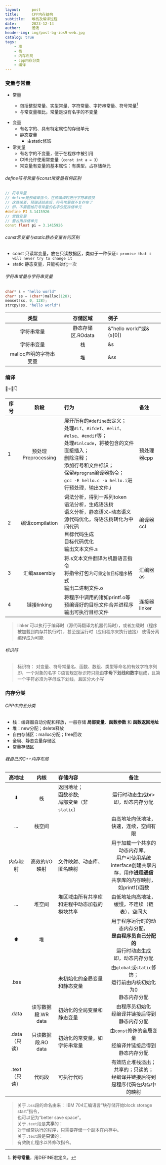 ```yaml
---
layout:     post
title:      CPP内存结构
subtitle:   堆栈及编译过程
date:       2023-12-14
author:     汤汤
header-img: img/post-bg-ios9-web.jpg
catalog: true
tags:
    - 堆
    - 栈
    - 内存布局
    - cpp内存分类
    - 编译
---
```

### 变量与常量
- 常量
  - 包括整型常量、实型常量、字符常量、字符串常量、符号常量[^100] 
  
  [^100]:**符号常量**，用DEFINE宏定义。 

  - 与常变量相比，常量是没有名字的不变量
+ 变量
  + 有名字的、具有特定属性的存储单元
  + 静态变量
    + 由static修饰
+ 常变量
  + 有名字的不变量，便于在程序中被引用
  + C99允许使用常变量（`const int a = 3`）
  + 常变量有变量的基本属性：有类型，占存储单元

###### define符号常量与const常变量有何区别
```cpp
// 符号常量
// define是预编译指令，在预编译时进行字符串替换
// 这意味着，预编译结束后，符号常量就不复存在了
// 即，不需要给符号常量的名字分配存储单元
#define PI 3.1415926 
// 常数变量
// 要占用存储单元
const float pi = 3.1415926 
```
###### const常变量与static静态变量有何区别
+ const 只读常变量，放在只读数据区，类似于一种保证`i promise that i will never try to change it`
+ static 静态变量，只能初始化一次

###### 字符串常量与字符串变量

```cpp
char* s = "hello world"
char* ss = (char*)malloc(128);
memset(ss, 0, 128);
strcpy(ss, "hello world")
```

|类型|存储区域|例子|
|:--:|:--:|:--|
|字符串常量|静态存储区.ROdata|&"hello world"或&(s[0])|
|字符串变量|栈|&s|
|malloc声明的字符串变量|堆|&ss|



### 编译

🎅⭐👀👇

|序号|阶段|行为|备注|
|--|:--:|:--|:--|
|1|预处理Preprocessing|展开所有的`#define`宏定义；<br>处理`#if`、`#ifdef`、`#elif`、`#else`、`#endif`等；<br>处理`#inlcude`，将被包含的文件直接插入；<br>删除注释； <br>添加行号和文件标识；<br>保留`#program`编译器指令；<br> `gcc -E hello.c -o hello.i`进行预处理，输出文件.i|预处理器cpp|
|2|编译compilation|词法分析，得到一系列token<br>语法分析，生成语法树<br>语义分析，静态语义`+`动态语义<br>源代码优化，将语法树转化为中间代码<br>目标代码生成<br>目标代码优化<br>输出文本文件.s|编译器ccl|
|3|汇编assembly|将.s文本文件翻译为机器语言指令<br>将指令打包为`可重定位目标程序`格式<br>输出二进制文件.o|汇编器as|
|4|链接linking|将程序中调用的诸如printf.o等预编译好的目标文件合并进程序<br>输出可执行目标文件|连接器linker|

> linker
> 可以执行于编译时（源代码翻译为机器代码时），或者加载时（程序被加载到内存并执行时），甚至是运行时（应用程序来执行链接）
> 使得分离编译成为可能

###### 标识符
> 标识符：
> 对变量、符号常量名、函数、数组、类型等命名的有效字符序列
> 即，一个对象的名字
> C语言规定标识符只能由**字母下划线和数字**组成，且第一个字符必须为字母或下划线，且区分大小写


### 内存分类

###### CPP中的五分类
+ 栈：编译器自动分配和释放，一般存储 **局部变量**、**函数参数** 和 **函数返回地址** 
+ 堆：new分配；delete释放
+ 自由存储区：malloc分配；free回收
+ 全局、静态变量存储区
+ 常量存储区

###### 我自己的C++内存布局

| 高地址 |内核 | 存储内容 |备注 |  
| :--: | :--:   | :--| :--: | 
|⬇️|栈|返回地址；<br>函数参数;<br>局部变量（非`static`）|运行时动态生成br>即，动态内存分配|  
|...|栈空间| |由高地址向低地址，<br>快速，连续，空间有限|   
|内存映射|高效的I/O映射|文件映射、动态库、匿名映射|用于加载一个共享的动态内存库。<br>用户可使用系统interface创建共享内存，用作**进程通信**<br>共享库的内存映射，如printf()函数 |  
|...|堆空间| 堆区域由所有共享库和进程中动态加载的模块共享 |由低地址向高地址，<br>缓慢，不连续（链表），空间大|  
|⬆️ | 堆 | |用于程序运行时的动态内存分配，<br>**是由程序员自己分配的** <br>运行时动态生成<br>即，动态内存分配|  
|    .bss    |       | 未初始化的全局变量和静态变量|由`global`或`static`修饰；<br>运行前由内核初始化为0<br>静态内存分配|  
|    .data   |读写数据段.WR data | 初始化的全局变量和静态变量 |由程序员初始化<br>经编译并链接后得到<br>静态内存分配|  
|    .data（只读）   |只读数据段.RO data | 初始化的常变量，如字符串常量|由`const`修饰的全局变量<br>经编译并链接后得到<br>静态内存分配|  
|    .text（只读）   | 代码段    | 可执行代码| 有效防止堆栈溢出；<br> 共享的；只读的；<br>经编译并链接后得到<br>是程序代码在内存中的映射|   

> 关于`.bss`段的命名由来： 
>   IBM 704汇编语言“块存储开始block storage start”指令，  
>   也可以记为“better save space”。  
> 关于`.text`段是**共享**的：  
>   对于经常执行的程序，只需要存储一个副本在内存中。  
> 关于`.text`段是**只读**的：   
>   有效防止程序以外修改指令。  

